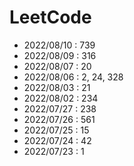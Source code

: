 # LeetCode
- 2022/08/10 : 739
- 2022/08/09 : 316
- 2022/08/07 : 20
- 2022/08/06 : 2, 24, 328
- 2022/08/03 : 21
- 2022/08/02 : 234
- 2022/07/27 : 238
- 2022/07/26 : 561
- 2022/07/25 : 15
- 2022/07/24 : 42
- 2022/07/23 : 1
